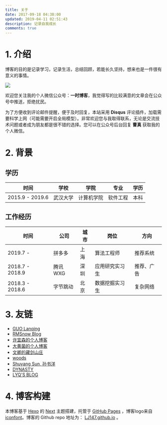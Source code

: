 ```yaml
---
title: 关于
date: 2017-09-18 04:38:00
updated: 2019-04-11 02:51:43
description: 记录自我成长
comments: true
---
```


# 1. 介绍



博客的目的是记录学习，记录生活，总结回顾，若能长久坚持，想来也是一件很有意义的事情。

 ![](https://ws3.sinaimg.cn/large/006tNbRwgy1fuide3ducfj31kw0g9q6o.jpg)



欢迎您关注我的个人微信公众号：**一时博客**，我觉得写的比较满意的文章会在公众号中推送，拒绝扰民。



为了方便收到评论邮件提醒，便于及时回复，本站采用 **Disqus** 评论插件，加载需要科学上网（可能需要开启全局模型）。非常欢迎您与我取得联系，无论是交流技术问题或者成为朋友都是很不错的选择。您可以在公众号后台回复 **曹真** 获取我的个人微信。





# 2. 背景



##  学历

| 时间| 学校| 学院       | 专业     |学历 |
| --- |--- |---| ---| --- |
| 2015.9 - 2019.6 | 武汉大学|计算机学院| 软件工程 |本科 |



## 工作经历

| 时间 | 公司 | 城市 | 岗位 | 方向 |
| --- | --- | --- | --- | --- |
| 2019.7 -       | 拼多多 | 上海 | 算法工程师 | 推荐系统 |
| 2018.7 - 2018.9 | 腾讯WXG | 深圳 | 应用研究实习生 | 推荐、广告 |
| 2018.3 - 2018.6 | 字节跳动 | 北京 | 数据挖掘实习生 | 复杂网络 |



# 3. 友链

- [GUO Lanqing](http://guolanqing.com/)
- [RMSnow Blog](https://www.zhangxueyao.com/)
- [许宜森的个人博客](https://daixinyuxuyisen.cn/)
- [大黄菌的个人博客](http://kyonhuang.top/)
- [文卿的藏剑山庄](http://yaowenqing.com/)
- [woods](https://woodsouths.github.io/)
- [Shuyang Sun, 孙书洋](https://kevin-ssy.github.io/)
- [DYNASTY](http://blog.varkarix.com/)
- [LYQ'S BLOG](http://www.lyqhahaha.xyz/)



#  4. 博客构建



本博客基于 [Hexo](hexo.io) 的 [Next](https://github.com/iissnan/hexo-theme-next) 主题搭建，托管于 [GitHub Pages](https://pages.github.com) ，博客logo来自 [iconfont](http://www.iconfont.cn/collections/detail?cid=8530)。博客的 Github repo 地址为： [LJ147.github.io](https://github.com/LJ147/LJ147.github.io) 。





